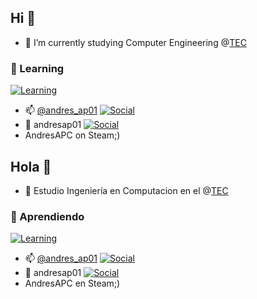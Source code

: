 ## Hi 👋
- 🔭 I’m currently studying Computer Engineering @[TEC](https://www.tec.ac.cr/)
### 🌱 Learning
[![Learning](https://skillicons.dev/icons?i=github.git.py,pycharm,latex)](https://skillicons.dev)
- 📫 [@andres_ap01](https://www.instagram.com/andres_ap01/) [![Social](https://skillicons.dev/icons?i=instagram)](https://skillicons.dev)
- :floppy_disk: andresap01 [![Social](https://skillicons.dev/icons?i=discord)](https://skillicons.dev)
- AndresAPC on Steam;) 

## Hola 👋
- 🔭 Estudio Ingeniería en Computacion en el @[TEC](https://www.tec.ac.cr/)
### 🌱 Aprendiendo
[![Learning](https://skillicons.dev/icons?i=github.git.py,pycharm,latex)](https://skillicons.dev)
- 📫 [@andres_ap01](https://www.instagram.com/andres_ap01/) [![Social](https://skillicons.dev/icons?i=instagram)](https://skillicons.dev)
- :floppy_disk: andresap01 [![Social](https://skillicons.dev/icons?i=discord)](https://skillicons.dev)
- AndresAPC en Steam;) 
